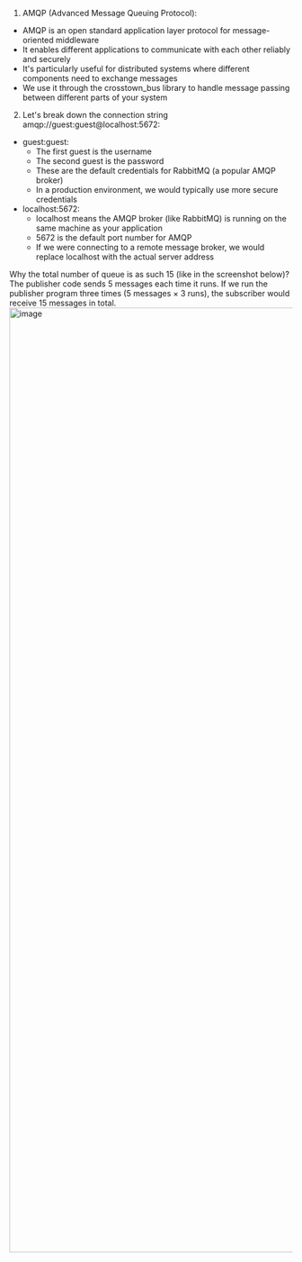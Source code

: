 1. AMQP (Advanced Message Queuing Protocol):
- AMQP is an open standard application layer protocol for message-oriented middleware
- It enables different applications to communicate with each other reliably and securely
- It's particularly useful for distributed systems where different components need to exchange messages
- We use it through the crosstown_bus library to handle message passing between different parts of your system

2. Let's break down the connection string amqp://guest:guest@localhost:5672:
- guest:guest:
    - The first guest is the username
    - The second guest is the password
    - These are the default credentials for RabbitMQ (a popular AMQP broker)
    - In a production environment, we would typically use more secure credentials
- localhost:5672:
    - localhost means the AMQP broker (like RabbitMQ) is running on the same machine as your application
    - 5672 is the default port number for AMQP
    - If we were connecting to a remote message broker, we would replace localhost with the actual server address

Why the total number of queue is as such 15 (like in the screenshot below)?
The publisher code sends 5 messages each time it runs. If we run the publisher program three times (5 messages × 3 runs), the subscriber would receive 15 messages in total.
<img width="1678" alt="image" src="https://github.com/user-attachments/assets/177f526e-446e-4cbd-8dd3-e5e41e932ef9" />
